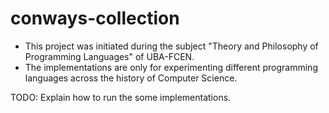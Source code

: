 # conways-collection
* This project was initiated during the subject "Theory and Philosophy of Programming Languages" of UBA-FCEN.
* The implementations are only for experimenting different programming languages across the history of Computer Science.

TODO: Explain how to run the some implementations.